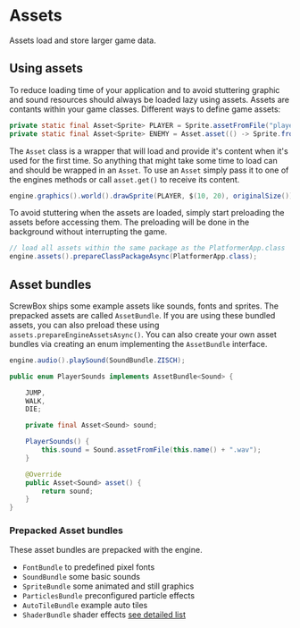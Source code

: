 # Assets

Assets load and store larger game data.

## Using assets

To reduce loading time of your application and to avoid stuttering graphic and sound resources should always be loaded
lazy using assets.
Assets are contants within your game classes.
Different ways to define game assets:

``` java
private static final Asset<Sprite> PLAYER = Sprite.assetFromFile("player.png");
private static final Asset<Sprite> ENEMY = Asset.asset(() -> Sprite.fromFile("enemy.png"));
```

The `Asset` class is a wrapper that will load and provide it's content when it's used for the first time.
So anything that might take some time to load can and should be wrapped in an `Asset`.
To use an `Asset` simply pass it to one of the engines methods or call `asset.get()` to receive its content.

``` java
engine.graphics().world().drawSprite(PLAYER, $(10, 20), originalSize());
```

To avoid stuttering when the assets are loaded, simply start preloading the assets before accessing them.
The preloading will be done in the background without interrupting the game.

``` java
// load all assets within the same package as the PlatformerApp.class
engine.assets().prepareClassPackageAsync(PlatformerApp.class);
```

## Asset bundles

ScrewBox ships some example assets like sounds, fonts and sprites.
The prepacked assets are called `AssetBundle`.
If you are using these bundled assets, you can also preload these using `assets.prepareEngineAssetsAsync()`.
You can also create your own asset bundles via creating an enum implementing the `AssetBundle` interface.

``` java title="using a prepacked asset bundle"
engine.audio().playSound(SoundBundle.ZISCH);
```

``` java title="custom asset bundle"
public enum PlayerSounds implements AssetBundle<Sound> {

    JUMP,
    WALK,
    DIE;

    private final Asset<Sound> sound;

    PlayerSounds() {
        this.sound = Sound.assetFromFile(this.name() + ".wav");
    }

    @Override
    public Asset<Sound> asset() {
        return sound;
    }
}
```

### Prepacked Asset bundles

These asset bundles are prepacked with the engine.

- `FontBundle` to predefined pixel fonts
- `SoundBundle` some basic sounds
- `SpriteBundle` some animated and still graphics
- `ParticlesBundle` preconfigured particle effects
- `AutoTileBundle` example auto tiles
- `ShaderBundle` shader effects [see detailed list](../reference/shaders)